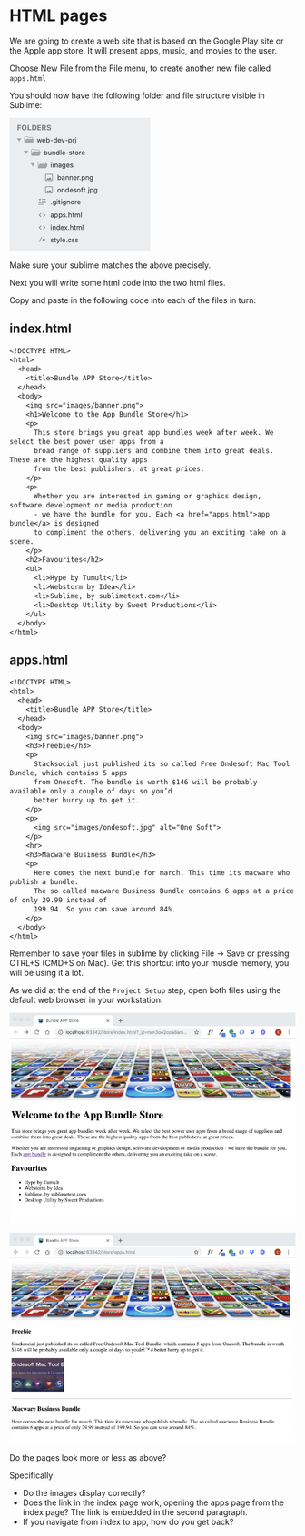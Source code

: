 # HTML pages

We are going to create a web site that is based on the Google Play site or the Apple app store. It will present apps, music, and movies to the user.

Choose New File from the File menu, to create another new file called `apps.html`

You should now have the following folder and file structure visible in Sublime:

![](./img/26x.png)

Make sure your sublime matches the above precisely.

Next you will write some html code into the two html files.

Copy and paste in the following code into each of the files in turn:

## index.html

```
<!DOCTYPE HTML>
<html>
  <head>
    <title>Bundle APP Store</title>
  </head>
  <body>
    <img src="images/banner.png">
    <h1>Welcome to the App Bundle Store</h1>
    <p>
      This store brings you great app bundles week after week. We select the best power user apps from a
      broad range of suppliers and combine them into great deals. These are the highest quality apps
      from the best publishers, at great prices.
    </p>
    <p>
      Whether you are interested in gaming or graphics design, software development or media production
      - we have the bundle for you. Each <a href="apps.html">app bundle</a> is designed
      to compliment the others, delivering you an exciting take on a scene.
    </p>
    <h2>Favourites</h2>
    <ul>
      <li>Hype by Tumult</li>
      <li>Webstorm by Idea</li>
      <li>Sublime, by sublimetext.com</li>
      <li>Desktop Utility by Sweet Productions</li>
    </ul>
  </body>
</html>
```

## apps.html

```
<!DOCTYPE HTML>
<html>
  <head>
    <title>Bundle APP Store</title>
  </head>
  <body>
    <img src="images/banner.png">
    <h3>Freebie</h3>
    <p>
      Stacksocial just published its so called Free Ondesoft Mac Tool Bundle, which contains 5 apps
      from Onesoft. The bundle is worth $146 will be probably available only a couple of days so you’d
      better hurry up to get it.
    </p>
    <p>
      <img src="images/ondesoft.jpg" alt="One Soft">
    </p>
    <hr>
    <h3>Macware Business Bundle</h3>
    <p>
      Here comes the next bundle for march. This time its macware who publish a bundle.
      The so called macware Business Bundle contains 6 apps at a price of only 29.99 instead of
      199.94. So you can save around 84%.
    </p>
  </body>
</html>
```

Remember to save your files in sublime by clicking File -> Save or pressing CTRL+S (CMD+S on Mac). Get this shortcut into your muscle memory, you will be using it a lot.

As we did at the end of the `Project Setup` step, open both files using the default web browser in your workstation.

![](./img/24x.png)

![](./img/25x.png)

Do the pages look more or less as above?

Specifically:

- Do the images display correctly?
- Does the link in the index page work, opening the apps page from the index page? The link is embedded in the second paragraph.
- If you navigate from index to app, how do you get back?
